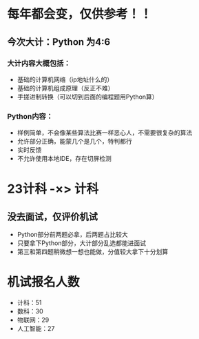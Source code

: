 # 每年都会变，仅供参考！！
## 今次大计：Python 为4:6
### 大计内容大概包括：
- 基础的计算机网络（ip地址什么的）
- 基础的计算机组成原理（反正不难）
- 手搓进制转换（可以切到后面的编程题用Python算）

### Python内容：
- 样例简单，不会像某些算法比赛一样恶心人，不需要很复杂的算法
- 允许部分正确，能蒙几个是几个，特判都行
- 实时反馈
- 不允许使用本地IDE，存在切屏检测

# 23计科 -×> 计科
## 没去面试，仅评价机试
- Python部分前两题必拿，后两题占比较大
- 只要拿下Python部分，大计部分乱选都能进面试
- 第三和第四题稍微想一想也能做，分值较大拿下十分划算

# 机试报名人数
- 计科：51
- 数科：30
- 物联网：29
- 人工智能：27